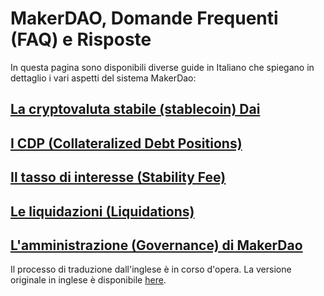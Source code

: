 # MakerDAO, Domande Frequenti (FAQ) e Risposte


In questa pagina sono disponibili diverse guide in Italiano che spiegano in dettaglio i vari aspetti del sistema MakerDao:

## [La cryptovaluta stabile (stablecoin) Dai](dai.md)

## [I CDP (Collateralized Debt Positions)](cdp.md)

## [Il tasso di interesse (Stability Fee)](stability-fee.md)

## [Le liquidazioni (Liquidations)](liquidation.md)

## [L'amministrazione (Governance) di MakerDao](governance.md)


Il processo di traduzione dall'inglese è in corso d'opera. La versione originale in inglese è disponibile [here](../).